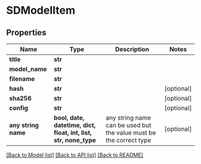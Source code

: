 # SDModelItem


## Properties
Name | Type | Description | Notes
------------ | ------------- | ------------- | -------------
**title** | **str** |  | 
**model_name** | **str** |  | 
**filename** | **str** |  | 
**hash** | **str** |  | [optional] 
**sha256** | **str** |  | [optional] 
**config** | **str** |  | [optional] 
**any string name** | **bool, date, datetime, dict, float, int, list, str, none_type** | any string name can be used but the value must be the correct type | [optional]

[[Back to Model list]](../README.md#documentation-for-models) [[Back to API list]](../README.md#documentation-for-api-endpoints) [[Back to README]](../README.md)


